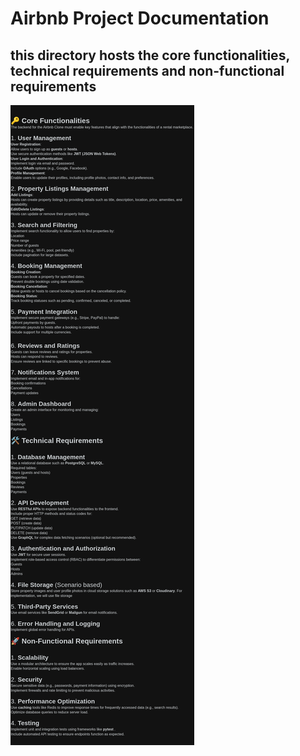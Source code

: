 # Airbnb Project Documentation

## this directory hosts the core functionalities, technical requirements and non-functional requirements

![project_documentation](/features-and-functionalities/requirements_airbnb_clone_project.png)